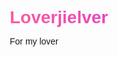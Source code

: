 # Loverjielver
For my lover
<!DOCTYPE html>
<html lang="zh-CN">
<head>
    <meta charset="UTF-8">
    <meta name="viewport" content="width=device-width, initial-scale=1.0">
    <title>我们的七夕节 | 爱的纪念</title>
    <link rel="stylesheet" href="https://cdnjs.cloudflare.com/ajax/libs/font-awesome/6.4.0/css/all.min.css">
    <style>
        * {
            margin: 0;
            padding: 0;
            box-sizing: border-box;
            font-family: 'Microsoft YaHei', sans-serif;
        }
        
        body {
            background: linear-gradient(135deg, #1a0229 0%, #2c0345 100%);
            color: #fff;
            overflow-x: hidden;
            min-height: 100vh;
            position: relative;
            display: flex;
            justify-content: center;
            align-items: center;
            padding: 20px;
        }
        
        /* 星星背景效果 */
        .stars {
            position: fixed;
            top: 0;
            left: 0;
            width: 100%;
            height: 100%;
            z-index: -1;
        }
        
        .star {
            position: absolute;
            background-color: #fff;
            border-radius: 50%;
            animation: twinkle 5s infinite;
        }
        
        @keyframes twinkle {
            0%, 100% { opacity: 0.2; }
            50% { opacity: 1; }
        }
        
        /* 爱心雨效果 */
        .hearts {
            position: fixed;
            top: 0;
            left: 0;
            width: 100%;
            height: 100%;
            pointer-events: none;
            z-index: -1;
        }
        
        .heart {
            position: absolute;
            font-size: 20px;
            color: #ff2a70;
            opacity: 0.7;
            animation: fall 10s linear infinite;
        }
        
        @keyframes fall {
            0% {
                transform: translateY(-10%) rotate(0deg);
                opacity: 0.7;
            }
            100% {
                transform: translateY(100vh) rotate(360deg);
                opacity: 0;
            }
        }
        
        /* 登录容器 */
        .login-container {
            background: rgba(89, 10, 110, 0.7);
            backdrop-filter: blur(10px);
            border-radius: 20px;
            padding: 40px;
            width: 100%;
            max-width: 450px;
            box-shadow: 0 15px 35px rgba(0, 0, 0, 0.5);
            text-align: center;
            position: relative;
            overflow: hidden;
        }
        
        .login-container::before {
            content: '';
            position: absolute;
            top: -50%;
            left: -50%;
            width: 200%;
            height: 200%;
            background: linear-gradient(45deg, transparent, rgba(255, 94, 157, 0.1), rgba(193, 34, 242, 0.1));
            transform: rotate(-45deg);
            z-index: 0;
        }
        
        .login-content {
            position: relative;
            z-index: 1;
        }
        
        .logo {
            font-size: 32px;
            font-weight: bold;
            margin-bottom: 30px;
            color: #ff5e9d;
            display: flex;
            align-items: center;
            justify-content: center;
        }
        
        .logo i {
            margin-right: 10px;
        }
        
        h1 {
            font-size: 28px;
            margin-bottom: 10px;
            background: linear-gradient(45deg, #ff5e9d, #c122f2);
            -webkit-background-clip: text;
            -webkit-text-fill-color: transparent;
        }
        
        .subtitle {
            color: #d8b6e6;
            margin-bottom: 30px;
            font-size: 16px;
        }
        
        /* 输入框样式 */
        .input-group {
            margin-bottom: 25px;
            text-align: left;
        }
        
        .input-group label {
            display: block;
            margin-bottom: 8px;
            color: #e2c5f0;
            font-size: 14px;
        }
        
        .input-field {
            width: 100%;
            padding: 15px 20px;
            background: rgba(255, 255, 255, 0.08);
            border: 2px solid rgba(255, 255, 255, 0.1);
            border-radius: 12px;
            color: #fff;
            font-size: 16px;
            transition: all 0.3s;
        }
        
        .input-field:focus {
            outline: none;
            border-color: #c122f2;
            background: rgba(255, 255, 255, 0.12);
        }
        
        .input-field::placeholder {
            color: #b18bc9;
        }
        
        /* 按钮样式 */
        .login-btn {
            width: 100%;
            padding: 16px;
            background: linear-gradient(45deg, #ff5e9d, #c122f2);
            border: none;
            border-radius: 12px;
            color: white;
            font-size: 16px;
            font-weight: bold;
            cursor: pointer;
            transition: transform 0.3s, box-shadow 0.3s;
            margin-top: 10px;
        }
        
        .login-btn:hover {
            transform: translateY(-3px);
            box-shadow: 0 7px 15px rgba(193, 34, 242, 0.3);
        }
        
        .login-btn:active {
            transform: translateY(0);
        }
        
        /* 额外选项 */
        .extra-options {
            display: flex;
            justify-content: space-between;
            align-items: center;
            margin-top: 20px;
            font-size: 14px;
            color: #b18bc9;
        }
        
        .remember-me {
            display: flex;
            align-items: center;
        }
        
        .remember-me input {
            margin-right: 8px;
        }
        
        .forgot-password {
            color: #ff5e9d;
            text-decoration: none;
            transition: color 0.3s;
        }
        
        .forgot-password:hover {
            color: #fff;
        }
        
        /* 错误消息 */
        .error-message {
            color: #ff5e9d;
            margin-top: 15px;
            font-size: 14px;
            display: none;
        }
        
        /* 响应式设计 */
        @media (max-width: 500px) {
            .login-container {
                padding: 30px 20px;
            }
            
            h1 {
                font-size: 24px;
            }
            
            .extra-options {
                flex-direction: column;
                gap: 10px;
                align-items: flex-start;
            }
        }
        
        /* 网站内容 - 默认隐藏 */
        .website-content {
            display: none;
            width: 100%;
        }
    </style>
</head>
<body>
    <!-- 星星背景 -->
    <div class="stars" id="stars"></div>
    
    <!-- 爱心雨 -->
    <div class="hearts" id="hearts"></div>
    
    <!-- 登录表单 -->
    <div class="login-container" id="loginContainer">
        <div class="login-content">
            <div class="logo">
                <i class="fas fa-heart"></i> 七夕之恋
            </div>
            <h1>专属访问</h1>
            <p class="subtitle">请输入密码查看专属内容</p>
            
            <form id="loginForm">
                <div class="input-group">
                    <label for="username">你的名字</label>
                    <input type="text" id="username" class="input-field" placeholder="请输入你的名字" required>
                </div>
                
                <div class="input-group">
                    <label for="password">访问密码</label>
                    <input type="password" id="password" class="input-field" placeholder="请输入密码" required>
                </div>
                
                <button type="submit" class="login-btn">进入我们的世界</button>
                
                <div class="error-message" id="errorMessage">
                    <i class="fas fa-exclamation-circle"></i> 密码不正确，请再试一次
                </div>
            </form>
            
            <div class="extra-options">
                <div class="remember-me">
                    <input type="checkbox" id="rememberMe">
                    <label for="rememberMe">记住我</label>
                </div>
                <a href="#" class="forgot-password">忘记密码？</a>
            </div>
        </div>
    </div>
    
    <!-- 网站内容 -->
    <div class="website-content" id="websiteContent">
        <!-- 这里放置您之前创建的网站内容 -->
    </div>

    <script>
        // 创建星星背景
        function createStars() {
            const stars = document.getElementById('stars');
            const starsCount = 200;
            
            for (let i = 0; i < starsCount; i++) {
                const star = document.createElement('div');
                star.classList.add('star');
                
                const size = Math.random() * 3;
                star.style.width = `${size}px`;
                star.style.height = `${size}px`;
                star.style.left = `${Math.random() * 100}%`;
                star.style.top = `${Math.random() * 100}%`;
                star.style.animationDelay = `${Math.random() * 5}s`;
                
                stars.appendChild(star);
            }
        }
        
        // 创建爱心雨
        function createHearts() {
            const hearts = document.getElementById('hearts');
            const heartsCount = 50;
            
            for (let i = 0; i < heartsCount; i++) {
                const heart = document.createElement('div');
                heart.classList.add('heart');
                heart.innerHTML = '❤';
                
                heart.style.left = `${Math.random() * 100}%`;
                heart.style.animationDelay = `${Math.random() * 10}s`;
                heart.style.fontSize = `${Math.random() * 15 + 10}px`;
                
                hearts.appendChild(heart);
            }
        }
        
        // 处理登录表单提交
        document.getElementById('loginForm').addEventListener('submit', function(e) {
            e.preventDefault();
            
            const username = document.getElementById('username').value;
            const password = document.getElementById('password').value;
            const errorMessage = document.getElementById('errorMessage');
            
            // 简单验证 - 在实际应用中，这应该与后端验证
            if (password === 'iloveyou' || password === '5201314' || password === 'qixi2023') {
                // 登录成功
                errorMessage.style.display = 'none';
                
                // 显示成功消息
                alert('登录成功！欢迎进入我们的世界，' + username + '！❤');
                
                // 隐藏登录表单，显示网站内容
                document.getElementById('loginContainer').style.display = 'none';
                document.getElementById('websiteContent').style.display = 'block';
                
                // 在实际应用中，这里可以重定向到主页面或显示隐藏的内容
            } else {
                // 登录失败
                errorMessage.style.display = 'block';
                
                // 摇动效果
                const inputs = document.querySelectorAll('.input-field');
                inputs.forEach(input => {
                    input.classList.add('shake');
                    setTimeout(() => {
                        input.classList.remove('shake');
                    }, 500);
                });
            }
        });
        
        // 忘记密码链接
        document.querySelector('.forgot-password').addEventListener('click', function(e) {
            e.preventDefault();
            alert('提示：试试这些密码之一：iloveyou, 5201314, qixi2023\n\n当然，在实际应用中，这会通过邮件重置。');
        });
        
        // 初始化
        window.onload = function() {
            createStars();
            createHearts();
            
            // 检查是否已登录（本地存储示例）
            if (localStorage.getItem('isLoggedIn') === 'true') {
                document.getElementById('loginContainer').style.display = 'none';
                document.getElementById('websiteContent').style.display = 'block';
            }
        };
    </script>
</body>
</html>